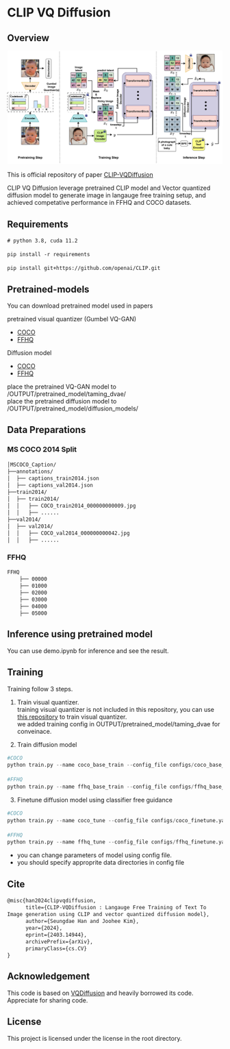 # CLIP VQ Diffusion 

## Overview

<img src='figures/clipvqdiffusion2.jpg' width="800">

This is official repository of paper [CLIP-VQDiffusion](https://arxiv.org/abs/2403.14944)

CLIP VQ Diffusion leverage pretrained CLIP model and Vector quantized diffusion model to generate image in langauge free training setup, and achieved competative performance in FFHQ and COCO datasets.

## Requirements 
```
# python 3.8, cuda 11.2 

pip install -r requirements 

pip install git+https://github.com/openai/CLIP.git
```

## Pretrained-models 

You can download pretrained model used in papers 

pretrained visual quantizer  (Gumbel VQ-GAN)
- [COCO](https://github.com/INFINIQ-AI1/CLIPVQDiffusion/releases/download/v.0.1.0/coco_vqgan_99epoch.ckpt)
- [FFHQ](https://github.com/INFINIQ-AI1/CLIPVQDiffusion/releases/download/v.0.1.0/ffhq_vqgan_99epoch.ckpt) 

Diffusion model
- [COCO](https://github.com/INFINIQ-AI1/CLIPVQDiffusion/releases/download/v.0.1.0/clipvq_coco.pt)
- [FFHQ](https://github.com/INFINIQ-AI1/CLIPVQDiffusion/releases/download/v.0.1.0/clipvq_ffhq.pt)

place the pretrained VQ-GAN model to /OUTPUT/pretrained_model/taming_dvae/ \
place the pretrained diffusion model to /OUTPUT/pretrained_model/diffusion_models/ 



## Data Preparations 

### MS COCO 2014 Split 
```
│MSCOCO_Caption/
├──annotations/
│  ├── captions_train2014.json
│  ├── captions_val2014.json
├──train2014/
│  ├── train2014/
│  │   ├── COCO_train2014_000000000009.jpg
│  │   ├── ......
├──val2014/
│  ├── val2014/
│  │   ├── COCO_val2014_000000000042.jpg
│  │   ├── ......
```
### FFHQ 

```
FFHQ
    ├── 00000
    ├── 01000
    ├── 02000
    ├── 03000
    ├── 04000
    ├── 05000
```


## Inference using pretrained model
You can use demo.ipynb for inference and see the result.


## Training 

Training follow 3 steps. 

1. Train visual quantizer. \
training visual quantizer is not included in this repository, you can use [this repository](https://github.com/CompVis/taming-transformers) to train visual quantizer. \
we added training config in OUTPUT/pretrained_model/taming_dvae for conveinace. 

2. Train diffusion model 

```python 
#COCO 
python train.py --name coco_base_train --config_file configs/coco_base_train.yaml --num_node 1 --tensorboard 

#FFHQ 
python train.py --name ffhq_base_train --config_file configs/ffhq_base_train.yaml --num_node 1 --tensorboard 

```

3. Finetune diffusion model using classifier free guidance 

```python
#COCO 
python train.py --name coco_tune --config_file configs/coco_finetune.yaml --num_node 1 --tensorboard --load_path OUTPUT/pretrained_model/COCO_pretrained.pth 

#FFHQ
python train.py --name ffhq_tune --config_file configs/ffhq_finetune.yaml --num_node 1 --tensorboard --load_path OUTPUT/pretrained_model/FFHQ_pretrained.pth 
```
- you can change parameters of model using config file.
- you should specify approprite data directories in config file 

## Cite 

```
@misc{han2024clipvqdiffusion,
      title={CLIP-VQDiffusion : Langauge Free Training of Text To Image generation using CLIP and vector quantized diffusion model}, 
      author={Seungdae Han and Joohee Kim},
      year={2024},
      eprint={2403.14944},
      archivePrefix={arXiv},
      primaryClass={cs.CV}
}
```


## Acknowledgement 

This code is based on [VQDiffusion](https://github.com/microsoft/VQ-Diffusion) and heavily borrowed its code. \
Appreciate for sharing code. 

## License 

This project is licensed under the license in the root directory. 